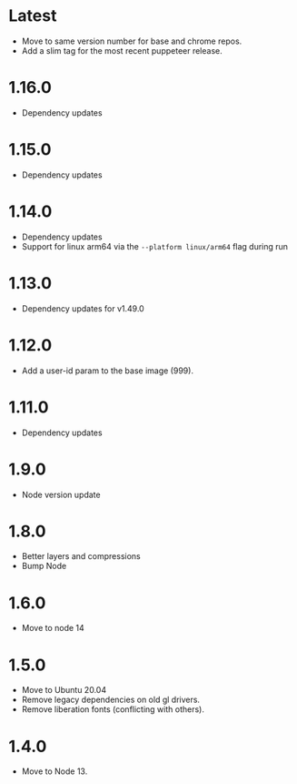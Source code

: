 # Latest
- Move to same version number for base and chrome repos.
- Add a slim tag for the most recent puppeteer release.

# 1.16.0
- Dependency updates

# 1.15.0
- Dependency updates
# 1.14.0
- Dependency updates
- Support for linux arm64 via the `--platform linux/arm64` flag during run
# 1.13.0
- Dependency updates for v1.49.0

# 1.12.0
- Add a user-id param to the base image (999).
# 1.11.0
- Dependency updates
# 1.9.0
- Node version update
# 1.8.0
- Better layers and compressions
- Bump Node

# 1.6.0
- Move to node 14

# 1.5.0
- Move to Ubuntu 20.04
- Remove legacy dependencies on old gl drivers.
- Remove liberation fonts (conflicting with others).

# 1.4.0
- Move to Node 13.

